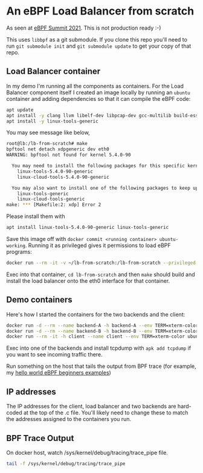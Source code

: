# An eBPF Load Balancer from scratch

As seen at [eBPF Summit 2021](https://ebpf.io/summit-2021). This is not production ready :-) 

This uses `libbpf` as a git submodule. If you clone this repo you'll need to run
`git submodule init` and `git submodule update` to get your copy of that repo. 

## Load Balancer container

In my demo I'm running all the components as containers. For the Load Balancer
component itself I created an image locally by running
an `ubuntu` container and adding dependencies so that it can compile the eBPF code: 

```bash
apt update
apt install -y clang llvm libelf-dev libpcap-dev gcc-multilib build-essential make 
apt install -y linux-tools-generic
```
You may see message like below,
```bash
root@lb:/lb-from-scratch# make
bpftool net detach xdpgeneric dev eth0
WARNING: bpftool not found for kernel 5.4.0-90

  You may need to install the following packages for this specific kernel:
    linux-tools-5.4.0-90-generic
    linux-cloud-tools-5.4.0-90-generic

  You may also want to install one of the following packages to keep up to date:
    linux-tools-generic
    linux-cloud-tools-generic
make: *** [Makefile:2: xdp] Error 2
```
Please install them with
```bash
apt install linux-tools-5.4.0-90-generic linux-tools-generic
```

Save this image off with `docker commit <running container> ubuntu-working`.
Running it as privileged gives it permissions to load eBPF programs: 

```bash
docker run --rm -it -v ~/lb-from-scratch:/lb-from-scratch --privileged -h lb --name lb --env TERM=xterm-color ubuntu-working
```

Exec into that container, `cd lb-from-scratch` and then `make` should build and
install the load balancer onto the eth0 interface for that container. 

## Demo containers

Here's how I started the containers for the two backends and the client: 

```bash
docker run -d --rm --name backend-A -h backend-A --env TERM=xterm-color nginxdemos/hello:plain-text
docker run -d --rm --name backend-B -h backend-B --env TERM=xterm-color nginxdemos/hello:plain-text
docker run --rm -it -h client --name client --env TERM=xterm-color ubuntu
```

Exec into one of the backends and install tcpdump with `apk add tcpdump` if you want to see incoming
traffic there.

Run something on the host that tails the output from BPF trace (for example, my [hello
world eBPF beginners examples](https://github.com/lizrice/libbpfgo-beginners))

## IP addresses

The IP addresses for the client, load balancer and two backends are hard-coded at the top of the .c file. You'll likely need to change these to match the addresses assigned to the containers you run.

## BPF Trace Output

On docker host, watch /sys/kernel/debug/tracing/trace_pipe file.
```bash
tail -f /sys/kernel/debug/tracing/trace_pipe
```
